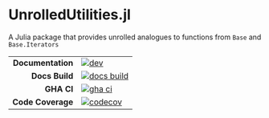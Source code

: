# UnrolledUtilities.jl
A Julia package that provides unrolled analogues to functions from `Base` and `Base.Iterators`

|||
|---------------------:|:----------------------------------------------|
| **Documentation**    | [![dev][docs-dev-img]][docs-dev-url]          |
| **Docs Build**       | [![docs build][docs-bld-img]][docs-bld-url]   |
| **GHA CI**           | [![gha ci][gha-ci-img]][gha-ci-url]           |
| **Code Coverage**    | [![codecov][codecov-img]][codecov-url]        |

[docs-dev-img]: https://img.shields.io/badge/docs-dev-blue.svg
[docs-dev-url]: https://CliMA.github.io/UnrolledUtilities.jl/dev/

[docs-bld-img]: https://github.com/CliMA/UnrolledUtilities.jl/actions/workflows/Documentation.yml/badge.svg
[docs-bld-url]: https://github.com/CliMA/UnrolledUtilities.jl/actions/workflows/Documentation.yml

[gha-ci-img]: https://github.com/CliMA/UnrolledUtilities.jl/actions/workflows/ci.yml/badge.svg
[gha-ci-url]: https://github.com/CliMA/UnrolledUtilities.jl/actions/workflows/ci.yml

[codecov-img]: https://codecov.io/gh/CliMA/UnrolledUtilities.jl/branch/main/graph/badge.svg
[codecov-url]: https://codecov.io/gh/CliMA/UnrolledUtilities.jl

